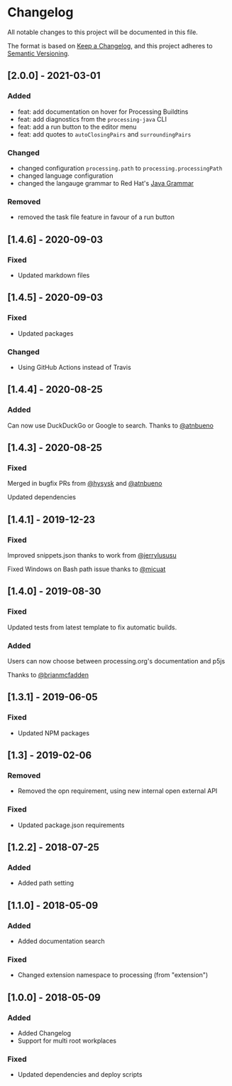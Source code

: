 # Changelog
All notable changes to this project will be documented in this file.

The format is based on [Keep a Changelog](https://keepachangelog.com/en/1.0.0/),
and this project adheres to [Semantic Versioning](https://semver.org/spec/v2.0.0.html).

## [2.0.0] - 2021-03-01

### Added
- feat: add documentation on hover for Processing Buildtins
- feat: add diagnostics from the `processing-java` CLI
- feat: add a run button to the editor menu
- feat: add quotes to `autoClosingPairs` and `surroundingPairs`

### Changed
- changed configuration `processing.path` to `processing.processingPath`
- changed language configuration
- changed the langauge grammar to Red Hat's [Java Grammar](https://github.com/redhat-developer/vscode-java/blob/master/syntaxes/java.tmLanguage.json)

### Removed
- removed the task file feature in favour of a run button

## [1.4.6] - 2020-09-03

### Fixed

- Updated markdown files

## [1.4.5] - 2020-09-03

### Fixed

- Updated packages

### Changed

- Using GitHub Actions instead of Travis

## [1.4.4] - 2020-08-25

### Added

Can now use DuckDuckGo or Google to search. Thanks to [@atnbueno](https://github.com/atnbueno)

## [1.4.3] - 2020-08-25

### Fixed

Merged in bugfix PRs from [@hysysk](https://github.com/hysysk) and [@atnbueno](https://github.com/atnbueno)

Updated dependencies

## [1.4.1] - 2019-12-23

### Fixed

Improved snippets.json thanks to work from [@jerrylususu](https://github.com/jerrylususu)

Fixed Windows on Bash path issue thanks to [@micuat](https://github.com/micuat)

## [1.4.0] - 2019-08-30

### Fixed

Updated tests from latest template to fix automatic builds.

### Added

Users can now choose between processing.org's documentation and p5js

Thanks to [@brianmcfadden](https://github.com/brianmcfadden)

## [1.3.1] - 2019-06-05

### Fixed

- Updated NPM packages

## [1.3] - 2019-02-06

### Removed

- Removed the opn requirement, using new internal open external API

### Fixed

- Updated package.json requirements

## [1.2.2] - 2018-07-25

### Added

- Added path setting

## [1.1.0] - 2018-05-09

### Added

- Added documentation search

### Fixed

- Changed extension namespace to processing (from "extension")

## [1.0.0] - 2018-05-09

### Added

- Added Changelog
- Support for multi root workplaces

### Fixed

- Updated dependencies and deploy scripts
